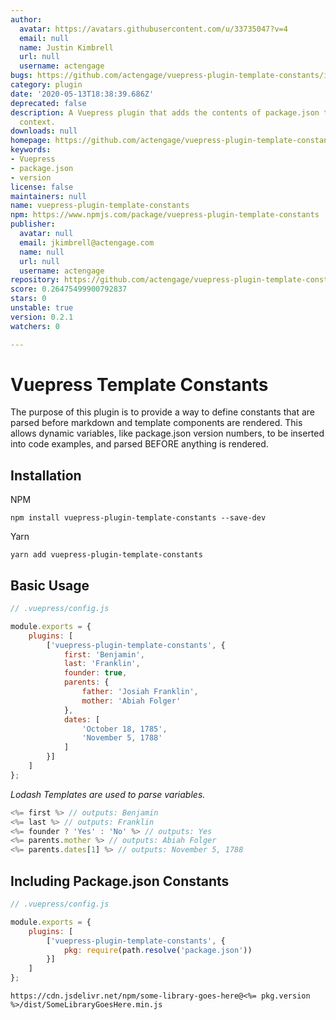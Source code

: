```yaml
---
author:
  avatar: https://avatars.githubusercontent.com/u/33735047?v=4
  email: null
  name: Justin Kimbrell
  url: null
  username: actengage
bugs: https://github.com/actengage/vuepress-plugin-template-constants/issues
category: plugin
date: '2020-05-13T18:38:39.686Z'
deprecated: false
description: A Vuepress plugin that adds the contents of package.json to global template
  context.
downloads: null
homepage: https://github.com/actengage/vuepress-plugin-template-constants#readme
keywords:
- Vuepress
- package.json
- version
license: false
maintainers: null
name: vuepress-plugin-template-constants
npm: https://www.npmjs.com/package/vuepress-plugin-template-constants
publisher:
  avatar: null
  email: jkimbrell@actengage.com
  name: null
  url: null
  username: actengage
repository: https://github.com/actengage/vuepress-plugin-template-constants
score: 0.26475499900792837
stars: 0
unstable: true
version: 0.2.1
watchers: 0

---
```


# Vuepress Template Constants

The purpose of this plugin is to provide a way to define constants that are
parsed before markdown and template components are rendered. This allows dynamic
variables, like package.json version numbers, to be inserted into code examples,
and parsed BEFORE anything is rendered.

## Installation

NPM

    npm install vuepress-plugin-template-constants --save-dev

Yarn

    yarn add vuepress-plugin-template-constants

## Basic Usage

``` js
// .vuepress/config.js

module.exports = {
    plugins: [
        ['vuepress-plugin-template-constants', {
            first: 'Benjamin',
            last: 'Franklin',
            founder: true,
            parents: {
                father: 'Josiah Franklin',
                mother: 'Abiah Folger'
            },
            dates: [
                'October 18, 1785',
                'November 5, 1788'
            ]
        }]
    ]
};
```

*Lodash Templates are used to parse variables.*

``` js
<%= first %> // outputs: Benjamin
<%= last %> // outputs: Franklin
<%= founder ? 'Yes' : 'No' %> // outputs: Yes
<%= parents.mother %> // outputs: Abiah Folger
<%= parents.dates[1] %> // outputs: November 5, 1788
```

## Including Package.json Constants

``` js
// .vuepress/config.js

module.exports = {
    plugins: [
        ['vuepress-plugin-template-constants', {
            pkg: require(path.resolve('package.json'))
        }]
    ]
};
```

```
https://cdn.jsdelivr.net/npm/some-library-goes-here@<%= pkg.version %>/dist/SomeLibraryGoesHere.min.js
```

